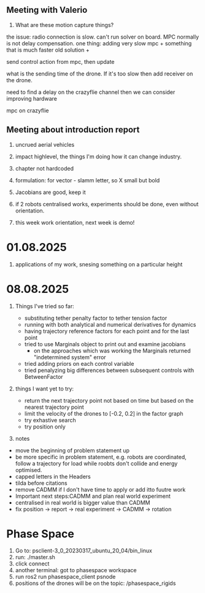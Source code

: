 ## Meeting with Valerio

1. What are these motion capture things? 

the issue: radio connection is slow. can't run solver on board. MPC normally is not delay compensation. one thing: adding very slow mpc + something that is much faster old solution + 

send control action from mpc, then update 

what is the sending time of the drone. If it's too slow then add receiver on the drone. 

need to find a delay on the crazyflie channel then we can consider improving hardware 

mpc on crazyflie 



## Meeting about introduction report
1. uncrued aerial vehicles
2. impact highlevel, the things I'm doing how it can change industry.
3. chapter not hardcoded
4. formulation: for vector - slamm letter, so X small but bold
5. Jacobians are good, keep it
6. if 2 robots centralised works, experiments should be done, even without orientation. 

7. this week work orientation, next week is demo!



# 01.08.2025

1. applications of my work, snesing something on a particular height


# 08.08.2025

1. Things I've tried so far:
    * substituting tether penalty factor to tether tension factor
    * running with both analytical and numerical derivatives for dynamics
    * having trajectory reference factors for each point and for the last point
    * tried to use Marginals object to print out and examine jacobians
        * on the approaches which was working the Marginals returned "indetermined system" error
    * tried adding priors on each control variable
    * tried penalyzing big differences between subsequent controls with BetweenFactor

2. things I want yet to try:
    * return the next trajectory point not based on time but based on the nearest trajectory point
    * limit the velocity of the drones to [-0.2, 0.2] in the factor graph
    * try exhastive search
    * try position only

3. notes

* move the beginning of problem statement up
* be more specific in problem statement, e.g. robots are coordinated, follow a trajectory for load while roobts don't collide and energy optimised.
* capped letters in the Headers
* tilda before citations 
* remove CADMM if I don't have time to apply or add itto fuutre work
* Important next steps:CADMM and plan real world experiment
* centralised in real world is bigger value than CADMM
* fix position -> report -> real experiment -> CADMM -> rotation
 

 # Phase Space

1. Go to: psclient-3_0_20230317_ubuntu_20_04/bin_linux
2. run: ./master.sh
3. click connect
4. another terminal: got to phasespace workspace
5. run ros2 run phasespace_client psnode
6. positions of the drones will be on the topic: /phasespace_rigids